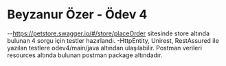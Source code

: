 # Beyzanur Özer - Ödev 4

--https://petstore.swagger.io/#/store/placeOrder sitesinde store altında bulunan 4 sorgu için testler hazırlandı.
-HttpEntity, Unirest, RestAssured ile yazılan testlere odev4/main/java altından ulaşılabilir. Postman verileri resources altında bulunan postman package altındadır.